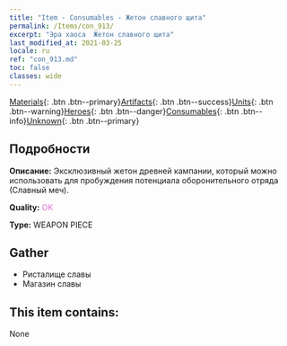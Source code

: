 ```yaml
---
title: "Item - Consumables - Жетон славного щита"
permalink: /Items/con_913/
excerpt: "Эра хаоса  Жетон славного щита"
last_modified_at: 2021-03-25
locale: ru
ref: "con_913.md"
toc: false
classes: wide
---
```

 [Materials](/ru/Items/){: .btn .btn--primary}[Artifacts](/ru/Items/Artifacts/){: .btn .btn--success}[Units](/ru/Items/Units/){: .btn .btn--warning}[Heroes](/ru/Items/Heroes/){: .btn .btn--danger}[Consumables](/ru/Items/Consumables/){: .btn .btn--info}[Unknown](/ru/Items/Unknown/){: .btn .btn--primary}

## Подробности
 **Описание:** Эксклюзивный жетон древней кампании, который можно использовать для пробуждения потенциала оборонительного отряда (Славный меч).

 **Quality:** <span style="color: #DA70D6">OK</span>

 **Type:** WEAPON PIECE

## Gather

*    Ристалище славы 
*    Магазин славы 

## This item contains:

  None

